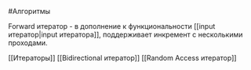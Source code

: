 #Алгоритмы 

Forward итератор - в дополнение к функциональности [[input итератор|input итератора]], поддерживает инкремент с несколькими проходами.

[[Итераторы]]
[[Bidirectional итератор]]
[[Random Access итератор]]